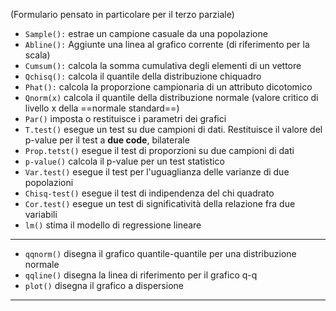 (Formulario pensato in particolare per il terzo parziale)

- `Sample():` estrae un campione casuale da una popolazione
- `Abline():` Aggiunte una linea al grafico corrente (di riferimento per la scala)
- `Cumsum():` calcola la somma cumulativa degli elementi di un vettore
- `Qchisq():` calcola il quantile della distribuzione chiquadro
- `Phat():` calcola la proporzione campionaria di un attributo dicotomico
- `Qnorm(x)` calcola il quantile della distribuzione normale (valore critico di livello x della ==normale standard==)
- `Par()` imposta o restituisce i parametri dei grafici
- `T.test()` esegue un test su due campioni di dati. Restituisce il valore del p-value per il test a **due code**, bilaterale
- `Prop.tetst()` esegue il test di proporzioni su due campioni di dati
- `p-value()` calcola il p-value per un test statistico 
- `Var.test()` esegue il test per l'uguaglianza delle varianze di due popolazioni 
- `Chisq-test()` esegue il test di indipendenza del chi quadrato 
- `Cor.test()` esegue un test di significatività della relazione fra due variabili 
- `lm()` stima il modello di regressione lineare 
---
- `qqnorm()`  disegna il grafico quantile-quantile per una distribuzione normale
- `qqline()` disegna la linea di riferimento per il grafico q-q
- `plot()` disegna il grafico a dispersione 
---

